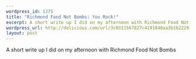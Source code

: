 ```yaml
--- 
wordpress_id: 1275
title: "Richmond Food Not Bombs: You Rock!"
excerpt: A short write up I did on my afternoon with Richmond Food Not Bombs
wordpress_url: http://delicious.com/url/3c0311567827c4191840aa3b1b22291d#jeremy6d
layout: post
---
```

A short write up I did on my afternoon with Richmond Food Not Bombs
